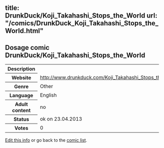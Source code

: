 title: DrunkDuck/Koji_Takahashi_Stops_the_World
url: "/comics/DrunkDuck_Koji_Takahashi_Stops_the_World.html"
---
Dosage comic DrunkDuck/Koji_Takahashi_Stops_the_World
-----------------------------------------

<table class="comicinfo">
<tr>
<th>Description</th><td></td>
</tr>
<tr>
<th>Website</th><td><a href="http://www.drunkduck.com/Koji_Takahashi_Stops_the_World/">http://www.drunkduck.com/Koji_Takahashi_Stops_the_World/</a></td>
</tr>
<tr>
<th>Genre</th><td>Other</td>
</tr>
<tr>
<th>Language</th><td>English</td>
</tr>
<tr>
<th>Adult content</th><td>no</td>
</tr>
<tr>
<th>Status</th><td>ok on 23.04.2013</td>
</tr>
<tr>
<th>Votes</th><td>0</div></td>
</tr>
</table>

[Edit this info](/comics/DrunkDuck_Koji_Takahashi_Stops_the_World_edit.html) or go back to the [comic list](../comic-index.html).

